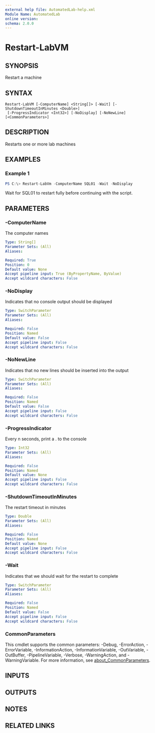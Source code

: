 ```yaml
---
external help file: AutomatedLab-help.xml
Module Name: AutomatedLab
online version:
schema: 2.0.0
---
```


# Restart-LabVM

## SYNOPSIS
Restart a machine

## SYNTAX

```
Restart-LabVM [-ComputerName] <String[]> [-Wait] [-ShutdownTimeoutInMinutes <Double>]
 [-ProgressIndicator <Int32>] [-NoDisplay] [-NoNewLine] [<CommonParameters>]
```

## DESCRIPTION
Restarts one or more lab machines

## EXAMPLES

### Example 1
```powershell
PS C:\> Restart-LabVm -ComputerName SQL01 -Wait -NoDisplay
```

Wait for SQL01 to restart fully before continuing with the script.

## PARAMETERS

### -ComputerName
The computer names

```yaml
Type: String[]
Parameter Sets: (All)
Aliases:

Required: True
Position: 0
Default value: None
Accept pipeline input: True (ByPropertyName, ByValue)
Accept wildcard characters: False
```

### -NoDisplay
Indicates that no console output should be displayed

```yaml
Type: SwitchParameter
Parameter Sets: (All)
Aliases:

Required: False
Position: Named
Default value: False
Accept pipeline input: False
Accept wildcard characters: False
```

### -NoNewLine
Indicates that no new lines should be inserted into the output

```yaml
Type: SwitchParameter
Parameter Sets: (All)
Aliases:

Required: False
Position: Named
Default value: False
Accept pipeline input: False
Accept wildcard characters: False
```

### -ProgressIndicator
Every n seconds, print a .
to the console

```yaml
Type: Int32
Parameter Sets: (All)
Aliases:

Required: False
Position: Named
Default value: None
Accept pipeline input: False
Accept wildcard characters: False
```

### -ShutdownTimeoutInMinutes
The restart timeout in minutes

```yaml
Type: Double
Parameter Sets: (All)
Aliases:

Required: False
Position: Named
Default value: None
Accept pipeline input: False
Accept wildcard characters: False
```

### -Wait
Indicates that we should wait for the restart to complete

```yaml
Type: SwitchParameter
Parameter Sets: (All)
Aliases:

Required: False
Position: Named
Default value: False
Accept pipeline input: False
Accept wildcard characters: False
```

### CommonParameters
This cmdlet supports the common parameters: -Debug, -ErrorAction, -ErrorVariable, -InformationAction, -InformationVariable, -OutVariable, -OutBuffer, -PipelineVariable, -Verbose, -WarningAction, and -WarningVariable. For more information, see [about_CommonParameters](http://go.microsoft.com/fwlink/?LinkID=113216).

## INPUTS

## OUTPUTS

## NOTES

## RELATED LINKS
